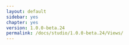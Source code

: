 ```yaml
---
layout: default
sidebar: yes
chapter: yes
version: 1.0.0-beta.24
permalink: /docs/studio/1.0.0-beta.24/Views/
---
```

